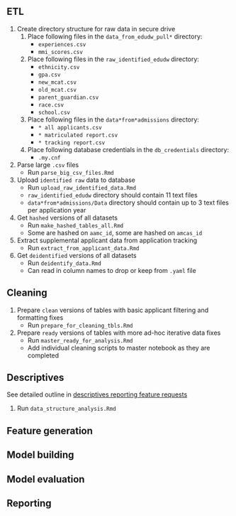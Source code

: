 ## ETL

1. Create directory structure for raw data in secure drive
    1. Place following files in the `data_from_edudw_pull*` directory:
        - `experiences.csv`
        - `mmi_scores.csv`
    1. Place following files in the `raw_identified_edudw` directory:
        - `ethnicity.csv`
        - `gpa.csv`
        - `new_mcat.csv`
        - `old_mcat.csv`
        - `parent_guardian.csv`
        - `race.csv`
        - `school.csv`
    1. Place following files in the  `data*from*admissions` directory:
        - `* all applicants.csv`
        - `* matriculated report.csv`
        - `* tracking report.csv`
    1. Place following database credentials in the `db_credentials` directory:
        - `.my.cnf`
1. Parse large `.csv` files
    - Run `parse_big_csv_files.Rmd`
1. Upload `identified raw` data to database
    - Run `upload_raw_identified_data.Rmd`
    - `raw_identified_edudw` directory should contain 11 text files
    - `data*from*admissions/Data` directory should contain up to 3 text files per application year
1. Get `hashed` versions of all datasets
    - Run `make_hashed_tables_all.Rmd`
    - Some are hashed on `aamc_id`, some are hashed on `amcas_id`
1. Extract supplemental applicant data from application tracking
    - Run `extract_from_applicant_data.Rmd`
1. Get `deidentified` versions of all datasets
    - Run `deidentify_data.Rmd`
    - Can read in column names to drop or keep from `.yaml` file

## Cleaning
1. Prepare `clean` versions of tables with basic applicant filtering and formatting fixes
    - Run `prepare_for_cleaning_tbls.Rmd`
1. Prepare `ready` versions of tables with more ad-hoc iterative data fixes
    - Run `master_ready_for_analysis.Rmd`
    - Add individual cleaning scripts to master notebook as they are completed

## Descriptives
See detailed outline in [descriptives reporting feature requests](DescriptivesReporting.md)
1. Run `data_structure_analysis.Rmd`


## Feature generation

## Model building

## Model evaluation

## Reporting
